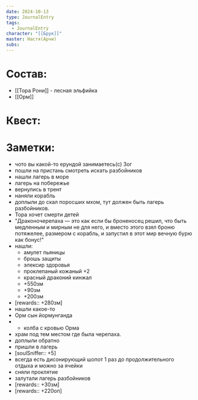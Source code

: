 ```yaml
---
date: 2024-10-13
type: JournalEntry
tags:
  - JournalEntry
character: "[[Брук]]"
master: Настя(Арчи)
subs:
---
```

# Состав:
- [[Тора Рони]] - лесная эльфийка
- [[Орм]]
# Квест:

# Заметки:
- чото вы какой-то ерундой занимаетесь(с) Зог
- пошли на пристань смотреть искать разбойников
- нашли лагерь в море
- лагерь на побережье
- вернулись в трент
- наняли корабль
- доплыли до скал поросших мхом, тут должен быть лагерь разбойников.
- Тора хочет смерти детей
- "Драконочерепаха — это как если бы броненосец решил, что быть медленным и мирным не для него, и вместо этого взял броню потяжелее, размером с корабль, и запустил в этот мир вечную бурю как бонус!"
- нашли:
	- амулет пьяницы
	- брошь защиты
	- элексир здоровья
	- проклепаный кожаный +2
	- красный драконий кинжал
	- +550зм
	- +90зм
	- +200зм
- [rewards:: +280зм]
- нашли какое-то 
- Орм сын йормунганда
- + колба с кровью Орма
- храм под тем местом где была черепаха.
- доплыли обратно
- пришли в лагерь
- [soulSniffer:: +5]
- всегда есть дисонирующий шопот 1 раз до продолжительного отдыха и можно за ячейки
- сняли проклятие
- залутали лагерь разбойников
- [rewards:: +30зм]
- [rewards:: +220оп]